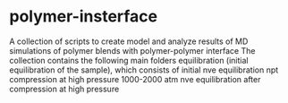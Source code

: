 # polymer-insterface
A collection of scripts to create model and analyze results of MD simulations of polymer blends with polymer-polymer interface
The collection contains the following main folders
equilibration (initial equilibration of the sample), which consists of
    initial nve equilibration
    npt compression at high pressure 1000-2000 atm
    nve equilibration after compression at high pressure 
